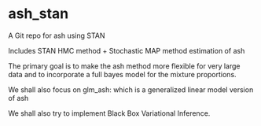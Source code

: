 # ash_stan
A Git repo for ash using STAN

Includes STAN HMC method + Stochastic MAP method estimation of ash 

The primary goal is to make the ash method more flexible for very large data and to incorporate a full bayes model for the mixture proportions.

We shall also focus on glm_ash:  which is a generalized linear model version of ash

We shall also try to implement Black Box Variational Inference.




